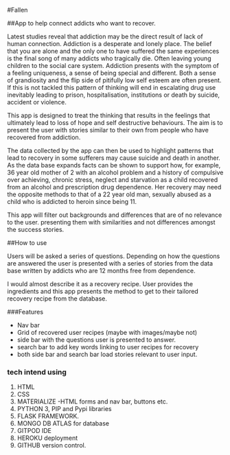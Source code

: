 #Fallen

##App to help connect addicts who want to recover. 

Latest studies reveal that addiction may be the direct result of lack of human connection. 
Addiction is a desperate and lonely place.
The belief that you are alone and the only one to have suffered the same experiences is the final song of many addicts who tragically die. Often leaving young children to the social care system. 
Addiction presents with the symptom of a feeling uniqueness, a sense of being special and different. Both a sense of grandiosity  and the flip side of pitifully low self esteem are often present. 
If this is not tackled this pattern of thinking will end in escalating drug use inevitably leading to prison, hospitalisation, institutions or death by suicide, accident or violence.

This app is designed to treat the thinking that results in the feelings that ultimately lead to loss of hope and self destructive behaviours.
The aim is to present the user with stories similar to their own from people who have recovered from addiction.

The data collected by the app can then be used to highlight patterns that lead to recovery in some sufferers may cause suicide and death in another.
As the data base expands facts can be shown to support how, for example, 36 year old mother of 2 with an alcohol problem and a history of compulsive over achieving, chronic stress, neglect and starvation as a child recovered from an alcohol and prescription drug dependence.
Her recovery may need the opposite methods to that of a 22 year old man, sexually abused as a child who is addicted to heroin since being 11. 

This app will filter out backgrounds and differences that are of no relevance to the user. presenting them with similarities and not differences amongst the success stories.


##How to use

Users will be asked a series of questions.
Depending on how the questions are answered the user is presented with a series of stories from the data base written by addicts who are 12 months free from dependence. 

I would almost describe it as a recovery recipe. 
User provides the ingredients and this app presents the method to get to their tailored recovery recipe from the database. 


###Features
- Nav bar
- Grid of recovered user recipes (maybe with images/maybe not)
- side bar with the questions user is presented to answer. 
- search bar to add key words linking to user recipes for recovery
- both side bar and search bar load stories relevant to user input. 



### tech intend using
1. HTML
2. CSS
3. MATERIALIZE -HTML forms and nav bar, buttons etc.
4. PYTHON 3, PIP and Pypi libraries
5. FLASK FRAMEWORK.
6. MONGO DB ATLAS for database
7. GITPOD IDE 
8. HEROKU deployment
9. GITHUB version control.


